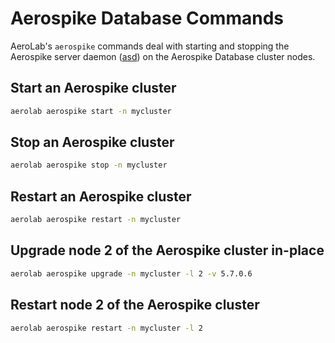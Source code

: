 # Aerospike Database Commands
AeroLab's `aerospike` commands deal with starting and stopping the Aerospike
server daemon ([asd](https://docs.aerospike.com/server/operations/manage/aerospike))
on the Aerospike Database cluster nodes.

## Start an Aerospike cluster

```bash
aerolab aerospike start -n mycluster
```

## Stop an Aerospike cluster

```bash
aerolab aerospike stop -n mycluster
```

## Restart an Aerospike cluster

```bash
aerolab aerospike restart -n mycluster
```

## Upgrade node 2 of the Aerospike cluster in-place

```bash
aerolab aerospike upgrade -n mycluster -l 2 -v 5.7.0.6
```

## Restart node 2 of the Aerospike cluster

```bash
aerolab aerospike restart -n mycluster -l 2
```
